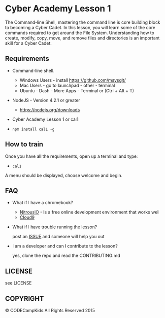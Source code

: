# Cyber Academy Lesson 1

The Command-line Shell, mastering the command line is core building block to
becoming a Cyber Cadet. In this lesson, you will learn some of the core commands
required to get around the File System. Understanding how to create, modify,
copy, move, and remove files and directories is an important skill for a Cyber
Cadet.

## Requirements

* Command-line shell.

  - Windows Users - install https://github.com/msysgit/
  - Mac Users - go to launchpad - other - terminal
  - Ubuntu - Dash - More Apps - Terminal or (Ctrl + Alt + T)

* NodeJS - Version 4.2.1 or greater

  - https://nodejs.org/downloads

*  Cyber Academy Lesson 1 or cal1

  - `npm install cal1 -g`

## How to train

Once you have all the requirements, open up a terminal and type:

  - `cal1`

A menu should be displayed, choose welcome and begin.

## FAQ

* What if I have a chromebook?

  * [NitrousIO](https://www.nitrous.io) - Is a free online development
    environment that works well
  * [Cloud9](https://c9.io)

* What if I have trouble running the lesson?

    post an [ISSUE](issues) and someone will help you out

* I am a developer and can I contribute to the lesson?

    yes, clone the repo and read the CONTRIBUTING.md

## LICENSE

see LICENSE

## COPYRIGHT

&copy; CODECampKids All Rights Reserved 2015
